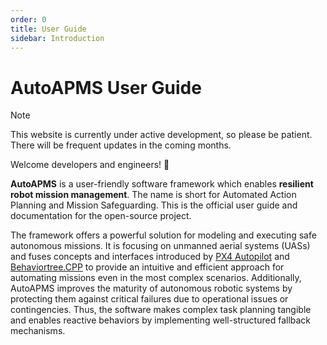 ```yaml
---
order: 0
title: User Guide
sidebar: Introduction
---
```

# AutoAPMS User Guide
> [!NOTE]
> This website is currently under active development, so please be patient. There will be frequent updates in the coming months.

Welcome developers and engineers! 🎉

**AutoAPMS** is a user-friendly software framework which enables **resilient robot mission management**. The name is short for Automated Action Planning and Mission Safeguarding. This is the official user guide and documentation for the open-source project. 

The framework offers a powerful solution for modeling and executing safe autonomous missions. It is focusing on unmanned aerial systems (UASs) and fuses concepts and interfaces introduced by [PX4 Autopilot](https://github.com/PX4/PX4-Autopilot) and [Behaviortree.CPP](https://github.com/BehaviorTree/BehaviorTree.CPP) to provide an intuitive and efficient approach for automating missions even in the most complex scenarios. Additionally, AutoAPMS improves the maturity of autonomous robotic systems by protecting them against critical failures due to operational issues or contingencies. Thus, the software makes complex task planning tangible and enables reactive behaviors by implementing well-structured fallback mechanisms.

